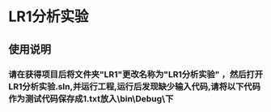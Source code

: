 # LR1分析实验
## 使用说明
### 请在获得项目后将文件夹"LR1"更改名称为"LR1分析实验" ，然后打开LR1分析实验.sln,并运行工程,运行后发现缺少输入代码,请将以下代码作为测试代码保存成1.txt放入\bin\Debug\下

